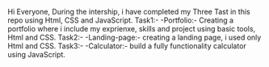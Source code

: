 Hi Everyone,
    During the intership, i have completed my Three Tast in this repo using Html, CSS and JavaScript.
    Task1:- 
    -Portfolio:-  Creating a portfolio where i include my exprienxe, skills and project using basic tools, Html and CSS.
    Task2:-
     -Landing-page:- creating a landing page, i used only Html and CSS.
     Task3:-
     -Calculator:- build a fully functionality calculator using JavaScript.

